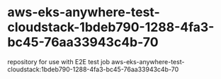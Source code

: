 # aws-eks-anywhere-test-cloudstack-1bdeb790-1288-4fa3-bc45-76aa33943c4b-70
repository for use with E2E test job aws-eks-anywhere-test-cloudstack:1bdeb790-1288-4fa3-bc45-76aa33943c4b-70
